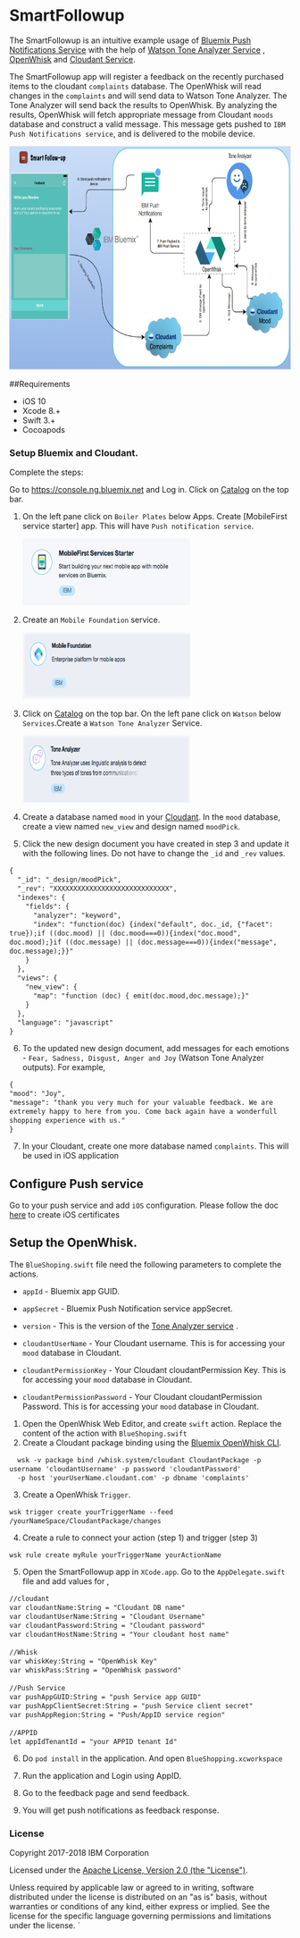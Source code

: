 # SmartFollowup

The SmartFollowup is an intuitive example usage of [Bluemix Push Notifications Service](https://console.ng.bluemix.net/docs/services/mobilepush/index.html?pos=2) with the help of [Watson Tone Analyzer Service](http://www.ibm.com/smarterplanet/us/en/ibmwatson/developercloud/tone-analyzer.html) , [OpenWhisk](https://developer.ibm.com/open/openwhisk/) and [Cloudant Service](https://cloudant.com/).

The SmartFollowup app will register a feedback on the recently purchased items to the cloudant `complaints` database. The OpenWhisk will read changes in the `complaints` and will send data to Watson Tone Analyzer. The Tone Analyzer will send back the results to OpenWhisk. By analyzing the results, OpenWhisk will fetch appropriate message from Cloudant `moods` database and construct a valid message. This message gets pushed to `IBM Push Notifications service`, and is delivered to the mobile device.

  <img src="Assets/arch.png" width="700" height="400">

##Requirements

* iOS 10
* Xcode 8.+
* Swift 3.+
* Cocoapods


### Setup Bluemix and Cloudant.

Complete the steps:

 Go to https://console.ng.bluemix.net and Log in. Click on [Catalog](https://console.ng.bluemix.net/catalog/) on the top bar.

1. On the left pane click on `Boiler Plates` below Apps.  Create [MobileFirst service starter] app. This will have `Push notification service`.

   <img src="Assets/boilerplate.png" width="300" height="120">

2. Create an `Mobile Foundation` service.

   <img src="Assets/foundation.png" width="300" height="120">

3. Click on [Catalog](https://console.ng.bluemix.net/catalog/) on the top bar. On the left pane click on `Watson` below `Services`.Create  a `Watson Tone Analyzer` Service.

    <img src="Assets/watson.png" width="300" height="120">

4. Create a database named `mood` in your [Cloudant](https://cloudant.com/). In the `mood` database, create a view named `new_view` and design named `moodPick`.

5. Click the new design document you have created in step 3 and update it with the following lines. Do not have to change the `_id` and `_rev` values.

```
{
  "_id": "_design/moodPick",
  "_rev": "XXXXXXXXXXXXXXXXXXXXXXXXXXXXX",
  "indexes": {
    "fields": {
      "analyzer": "keyword",
      "index": "function(doc) {index("default", doc._id, {"facet": true});if ((doc.mood) || (doc.mood===0)){index("doc.mood", doc.mood);}if ((doc.message) || (doc.message===0)){index("message", doc.message);}}"
    }
  },
  "views": {
    "new_view": {
      "map": "function (doc) { emit(doc.mood,doc.message);}"
    }
  },
  "language": "javascript"
}

```

6. To the updated new design document, add messages for each emotions - `Fear, Sadness, Disgust, Anger and Joy` (Watson Tone Analyzer outputs). For example,

```
{
"mood": "Joy",
"message": "thank you very much for your valuable feedback. We are extremely happy to here from you. Come back again have a wonderfull shopping experience with us."
}
```

7. In your Cloudant, create one more database named `complaints`. This will be used in iOS application

## Configure Push service

 Go to your push service and add `iOS` configuration. Please follow the doc [here](https://github.com/ibm-bluemix-omnichannel-iclabs/NewsSeconds#create-apns-certificate) to create iOS certificates

## Setup the OpenWhisk.

The `BlueShoping.swift` file need the following parameters to complete the actions.

- `appId` - Bluemix app GUID.

- `appSecret` - Bluemix Push Notification service appSecret.

- `version` - This is the version of the [Tone Analyzer service](https://watson-api-explorer.mybluemix.net/apis/tone-analyzer-v3#/) .

- `cloudantUserName` - Your Cloudant username. This is for accessing your `mood` database in Cloudant.

- `cloudantPermissionKey` - Your Cloudant cloudantPermission Key. This is for accessing your `mood` database in Cloudant.

- `cloudantPermissionPassword` - Your Cloudant cloudantPermission Password. This is for accessing your `mood` database in Cloudant.

1. Open the OpenWhisk Web Editor, and create `swift` action. Replace the content of the action with `BlueShoping.swift`
2. Create a Cloudant package binding using the [Bluemix OpenWhisk CLI](https://new-console.ng.bluemix.net/openwhisk/cli).

  ```
    wsk -v package bind /whisk.system/cloudant CloudantPackage -p username 'cloudantUsername' -p password 'cloudantPassword'
    -p host 'yourUserName.cloudant.com' -p dbname 'complaints'
  ```

3. Create a OpenWhisk `Trigger`.

  ```
  wsk trigger create yourTriggerName --feed /yourNameSpace/CloudantPackage/changes
  ```

4. Create a rule to connect your action (step 1) and trigger (step 3)

  ```
  wsk rule create myRule yourTriggerName yourActionName
  ```

5. Open the SmartFollowup app in `XCode.app`. Go to the `AppDelegate.swift` file and add values for ,

  ```
  //cloudant
  var cloudantName:String = "Cloudant DB name"
  var cloudantUserName:String = "Cloudant Username"
  var cloudantPassword:String = "Cloudant password"
  var cloudantHostName:String = "Your cloudant host name"

  //Whisk
  var whiskKey:String = "OpenWhisk Key"
  var whiskPass:String = "OpenWhisk password"

  //Push Service
  var pushAppGUID:String = "push Service app GUID"
  var pushAppClientSecret:String = "push Service client secret"
  var pushAppRegion:String = "Push/AppID service region"

  //APPID
  let appIdTenantId = "your APPID tenant Id"
  ```

6. Do `pod install` in the application. And open `BlueShopping.xcworkspace`

7. Run the application and Login using AppID.

8. Go to the feedback page and send feedback.

9. You will get push notifications as feedback response.


### License

Copyright 2017-2018 IBM Corporation

Licensed under the [Apache License, Version 2.0 (the "License")](http://www.apache.org/licenses/LICENSE-2.0.html).

Unless required by applicable law or agreed to in writing, software distributed under the license is distributed on an "as is" basis, without warranties or conditions of any kind, either express or implied. See the license for the specific language governing permissions and limitations under the license.
`
